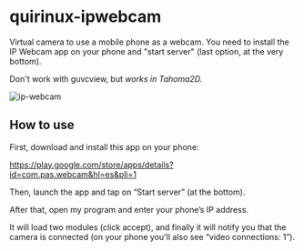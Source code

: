# quirinux-ipwebcam

Virtual camera to use a mobile phone as a webcam. You need to install the IP Webcam app on your phone and "start server" (last option, at the very bottom).

Don't work with guvcview, but *works in Tahoma2D.*


![ip-webcam](https://github.com/user-attachments/assets/f605bf2f-5f4b-478f-b641-73a83f8838de)


## How to use

First, download and install this app on your phone:

https://play.google.com/store/apps/details?id=com.pas.webcam&hl=es&pli=1

Then, launch the app and tap on “Start server” (at the bottom).

After that, open my program and enter your phone’s IP address.

It will load two modules (click accept), and finally it will notify you that the camera is connected (on your phone you'll also see “video connections: 1”).
